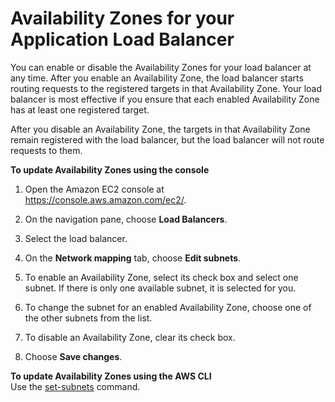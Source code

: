 # Availability Zones for your Application Load Balancer<a name="load-balancer-subnets"></a>

You can enable or disable the Availability Zones for your load balancer at any time\. After you enable an Availability Zone, the load balancer starts routing requests to the registered targets in that Availability Zone\. Your load balancer is most effective if you ensure that each enabled Availability Zone has at least one registered target\.

After you disable an Availability Zone, the targets in that Availability Zone remain registered with the load balancer, but the load balancer will not route requests to them\.

**To update Availability Zones using the console**

1. Open the Amazon EC2 console at [https://console\.aws\.amazon\.com/ec2/](https://console.aws.amazon.com/ec2/)\.

1. On the navigation pane, choose **Load Balancers**\.

1. Select the load balancer\.

1. On the **Network mapping** tab, choose **Edit subnets**\.

1. To enable an Availability Zone, select its check box and select one subnet\. If there is only one available subnet, it is selected for you\.

1. To change the subnet for an enabled Availability Zone, choose one of the other subnets from the list\.

1. To disable an Availability Zone, clear its check box\.

1. Choose **Save changes**\.

**To update Availability Zones using the AWS CLI**  
Use the [set\-subnets](https://docs.aws.amazon.com/cli/latest/reference/elbv2/set-subnets.html) command\.